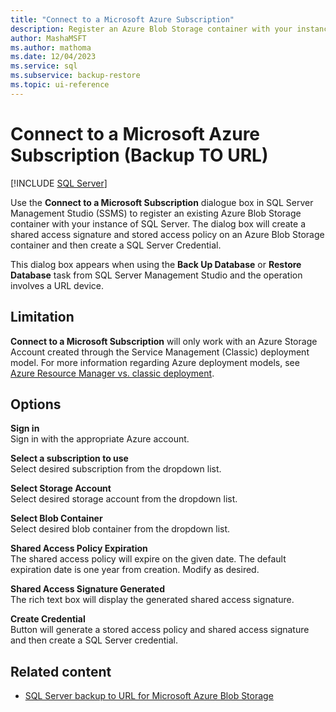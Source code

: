 ```yaml
---
title: "Connect to a Microsoft Azure Subscription"
description: Register an Azure Blob Storage container with your instance of SQL Server, which creates a shared access signature, stored access policy, and SQL Server Credential.
author: MashaMSFT
ms.author: mathoma
ms.date: 12/04/2023
ms.service: sql
ms.subservice: backup-restore
ms.topic: ui-reference
---
```

# Connect to a Microsoft Azure Subscription (Backup TO URL)
 [!INCLUDE [SQL Server](../../includes/applies-to-version/sqlserver.md)]

Use the **Connect to a Microsoft Subscription** dialogue box in SQL Server Management Studio (SSMS) to register an existing Azure Blob Storage container with your instance of SQL Server. The dialog box will create a shared access signature and stored access policy on an Azure Blob Storage container and then create a SQL Server Credential. 

This dialog box appears when using the **Back Up Database** or **Restore Database** task from SQL Server Management Studio and the operation involves a URL device.

## Limitation

**Connect to a Microsoft Subscription** will only work with an Azure Storage Account created through the Service Management (Classic) deployment model.  For more information regarding Azure deployment models, see [Azure Resource Manager vs. classic deployment](/azure/azure-resource-manager/management/deployment-models).

## Options
**Sign in**     
Sign in with the appropriate Azure account.

**Select a subscription to use**      
Select desired subscription from the dropdown list.

**Select Storage Account**  
Select desired storage account from the dropdown list.

**Select Blob Container**   
Select desired blob container from the dropdown list.

**Shared Access Policy Expiration**   
The shared access policy will expire on the given date.  The default expiration date is one year from creation.  Modify as desired.

**Shared Access Signature Generated**   
The rich text box will display the generated shared access signature.

**Create Credential**   
Button will generate a stored access policy and shared access signature and then create a SQL Server credential.
  
## Related content

- [SQL Server backup to URL for Microsoft Azure Blob Storage](sql-server-backup-to-url.md)
